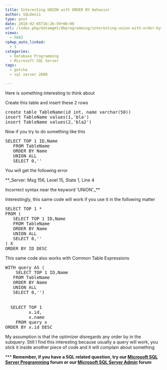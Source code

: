 ```yaml
---
title: Interesting UNION with ORDER BY behavior
author: SQLDenis
type: post
date: 2010-02-05T16:26:59+00:00
url: /index.php/datamgmt/dbprogramming/interesting-union-with-order-by-behaviou/
views:
  - 5682
rp4wp_auto_linked:
  - 1
categories:
  - Database Programming
  - Microsoft SQL Server
tags:
  - gotcha
  - sql server 2008

---
```

Here is something interesting to think about

Create this table and insert these 2 rows

<pre>create table TableName(id int, name varchar(50))
insert TableName values(1,'bla')
insert TableName values(2,'bla2')</pre>

Now if you try to do something like this

<pre>SELECT TOP 1 ID,Name
   FROM TableName
   ORDER BY Name
   UNION ALL
   SELECT 0,''</pre>

You will get the following error

**_Server: Msg 156, Level 15, State 1, Line 4
  
Incorrect syntax near the keyword &#8216;UNION&#8217;._**

Interestingly, this same code will work if you use it in the following matter

<pre>SELECT TOP 1 *
FROM (
   SELECT TOP 1 ID,Name
   FROM TableName
   ORDER BY Name
   UNION ALL
   SELECT 0,''
) X
ORDER BY ID DESC</pre>

This same code also works with Common Table Expressions

<pre>WITH query AS (
    SELECT TOP 1 ID,Name
   FROM TableName
   ORDER BY Name
   UNION ALL
   SELECT 0,'')


  SELECT TOP 1
         x.id,
         x.name
    FROM query x
ORDER BY x.id DESC</pre>

My assumption is that the optimizer disregards any order by in the subquery. Still I find this interesting because usually a query will work, you stick it inside another piece of code and it will complain about something

\*** **Remember, if you have a SQL related question, try our [Microsoft SQL Server Programming][1] forum or our [Microsoft SQL Server Admin][2] forum**<ins></ins>

 [1]: http://forum.lessthandot.com/viewforum.php?f=17
 [2]: http://forum.lessthandot.com/viewforum.php?f=22